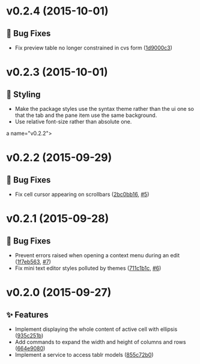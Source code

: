 <a name="v0.2.4"></a>
# v0.2.4 (2015-10-01)

## :bug: Bug Fixes

- Fix preview table no longer constrained in cvs form ([1d9000c3](https://github.com/abe33/atom-tablr/commit/1d9000c39d905b087b2d6bd413da037d45833dbd))

<a name="v0.2.3"></a>
# v0.2.3 (2015-10-01)

## :art: Styling

- Make the package styles use the syntax theme rather than the ui one so that the tab and the pane item use the same background.
- Use relative font-size rather than absolute one.

a name="v0.2.2"></a>
# v0.2.2 (2015-09-29)

## :bug: Bug Fixes

- Fix cell cursor appearing on scrollbars ([2bc0bb16](https://github.com/abe33/atom-tablr/commit/2bc0bb163ebf4c6677c6de16ca41ce2c0d9b3688), [#5](https://github.com/abe33/atom-tablr/issues/5))

<a name="v0.2.1"></a>
# v0.2.1 (2015-09-28)

## :bug: Bug Fixes

- Prevent errors raised when opening a context menu during an edit ([1f7eb563](https://github.com/abe33/atom-tablr/commit/1f7eb563ce2eb47d5cfc4df6a47fa43c02fd06a2), [#7](https://github.com/abe33/atom-tablr/issues/7))
- Fix mini text editor styles polluted by themes ([711c1b1c](https://github.com/abe33/atom-tablr/commit/711c1b1ccba921f1f8dbdc1b37ecbdeea8eddef1), [#6](https://github.com/abe33/atom-tablr/issues/6))

<a name="v0.2.0"></a>
# v0.2.0 (2015-09-27)

## :sparkles: Features

- Implement displaying the whole content of active cell with ellipsis ([935c251b](https://github.com/abe33/atom-tablr/commit/935c251b524517ab84bb44fcf1189058525f6abc))
- Add commands to expand the width and height of columns and rows ([664e9080](https://github.com/abe33/atom-tablr/commit/664e9080a47024e627c0fa0ad7c348a272de8ac6))
- Implement a service to access tablr models ([855c72b0](https://github.com/abe33/atom-tablr/commit/855c72b014772ed2028fabf97467d97f1d341028))
